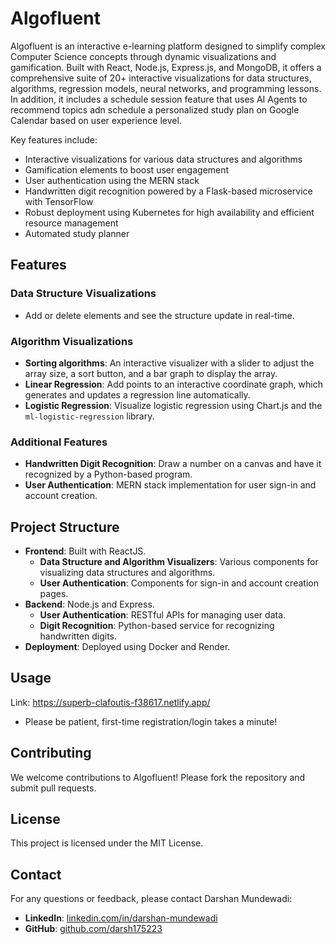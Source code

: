 
# Algofluent

Algofluent is an interactive e-learning platform designed to simplify complex Computer Science concepts through dynamic visualizations and gamification. Built with React, Node.js, Express.js, and MongoDB, it offers a comprehensive suite of 20+ interactive visualizations for data structures, algorithms, regression models, neural networks, and programming lessons. In addition, it includes a schedule session feature that uses AI Agents to recommend topics adn schedule a personalized study plan on Google Calendar based on user experience level.

Key features include:
- Interactive visualizations for various data structures and algorithms
- Gamification elements to boost user engagement
- User authentication using the MERN stack
- Handwritten digit recognition powered by a Flask-based microservice with TensorFlow
- Robust deployment using Kubernetes for high availability and efficient resource management
- Automated study planner


## Features

### Data Structure Visualizations
-  Add or delete elements and see the structure update in real-time.

### Algorithm Visualizations
- **Sorting algorithms**: An interactive visualizer with a slider to adjust the array size, a sort button, and a bar graph to display the array.
- **Linear Regression**: Add points to an interactive coordinate graph, which generates and updates a regression line automatically.
- **Logistic Regression**: Visualize logistic regression using Chart.js and the `ml-logistic-regression` library.

### Additional Features
- **Handwritten Digit Recognition**: Draw a number on a canvas and have it recognized by a Python-based program.
- **User Authentication**: MERN stack implementation for user sign-in and account creation.

## Project Structure

- **Frontend**: Built with ReactJS.
  - **Data Structure and Algorithm Visualizers**: Various components for visualizing data structures and algorithms.
  - **User Authentication**: Components for sign-in and account creation pages.
- **Backend**: Node.js and Express.
  - **User Authentication**: RESTful APIs for managing user data.
  - **Digit Recognition**: Python-based service for recognizing handwritten digits.
- **Deployment**: Deployed using Docker and Render.



## Usage

Link: https://superb-clafoutis-f38617.netlify.app/
- Please be patient, first-time registration/login takes a minute!

## Contributing

We welcome contributions to Algofluent! Please fork the repository and submit pull requests.

## License

This project is licensed under the MIT License.

## Contact

For any questions or feedback, please contact Darshan Mundewadi:
- **LinkedIn**: [linkedin.com/in/darshan-mundewadi](https://www.linkedin.com/in/darshan-mundewadi)
- **GitHub**: [github.com/darsh175223](https://github.com/darsh175223)

